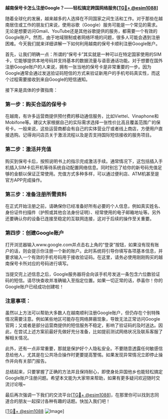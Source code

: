 **越南保号卡怎么注册Google？——轻松搞定跨国网络服务[[TG💪+ @esim1088](https://t.me/s/esim1088)]**

随着全球化的发展，越来越多的人选择在不同国家之间生活和工作。对于那些在越南居住或工作的朋友们来说，使用谷歌（Google）服务可能是一个常见的需求。无论是想要访问Gmail、YouTube还是其他谷歌提供的服务，都需要一个有效的Google账户。然而，由于地域限制或者网络环境的问题，很多人可能会遇到注册困难。今天我们就来详细讲解一下如何利用越南的保号卡顺利注册Google账户。

首先，让我们明确一点：所谓的“保号卡”其实就是一种可以在特定国家使用的SIM卡，它能够提供本地号码并支持基本的数据流量与语音通话功能。对于想要在国外注册Google账户的人来说，拥有一张当地的保号卡是非常重要的一步。因为Google通常会通过发送验证码短信的方式来验证新用户的手机号码真实性，而这个过程需要接收到来自Google的短信通知。

接下来是具体的步骤指南：

### 第一步：购买合适的保号卡
在越南，有许多运营商提供预付费的移动通信服务，比如Viettel、Vinaphone和Mobifone等。建议大家根据自己的实际需求选择一张性价比高且覆盖范围广的保号卡。一般来说，这些运营商都会有自己的实体营业厅或者线上商店，方便用户直接选购。记得询问店员关于激活流程以及是否支持国际短信接收的服务项目。

### 第二步：激活并充值
购买到保号卡后，按照说明书上的指示完成激活手续。通常情况下，这包括插入手机插入SIM卡后开机等待系统自动配置网络信息。同时别忘了给你的新号码充值足够的金额以保证正常使用。充值方式多种多样，可以通过便利店、ATM机甚至是官方APP完成操作。

### 第三步：准备注册所需资料
在正式开始注册之前，请确保你已经准备好所有必要的个人信息，例如真实姓名、身份证件扫描件（护照或其他合法身份证明）、经常使用的电子邮箱地址等。另外还要确认你的设备已连接至稳定的互联网连接，这对于后续的操作至关重要。

### 第四步：创建Google账户
打开浏览器输入www.google.com并点击右上角的“登录”按钮，如果没有现有账户的话，则会提示你注册一个新的账户。此时系统将引导你填写各项基本信息，并要求输入一个有效的手机号码用于接收验证码。在这里，请务必使用刚刚购买的越南保号卡所对应的号码进行填写。

当提交完上述信息之后，Google服务器将会向该手机号发送一条包含六位数验证码的短信。请尽快查收并准确输入至指定位置。如果一切正常的话，恭喜你！你的Google账户已经成功创建啦！

### 注意事项：
虽然以上方法可以帮助大多数人在越南顺利注册Google账户，但仍存在个别特殊情况需要注意。例如某些地区可能存在网络屏蔽现象，导致无法正常访问Google官网；又或者是部分运营商提供的短信服务不稳定，影响了验证码的及时送达。因此，在尝试上述方案前最好先做好充分准备，比如提前测试网络状况及联系客服了解相关情况。

此外，还有一点非常重要，那就是保护好个人隐私安全。不要随意透露任何敏感信息给他人，尤其是在公共场合操作时更要提高警惕。如果发现异常情况立即停止操作并向有关部门报告。

总结起来，只要掌握了正确的方法并且保持耐心，即使身处异国他乡也能轻松搞定Google账户注册问题。希望本文能为大家带来帮助，如果有更多疑问欢迎随时交流讨论哦~ 

最后再次强调一下我们的交流平台[[TG💪+ @esim1088](https://t.me/s/esim1088)]，在那里你可以找到志同道合的朋友一起探讨各种有趣的话题。快加入我们吧！

[[TG💪+ @esim1088](https://t.me/s/esim1088) ![Image](https://i.postimg.cc/4NQfJmqS/Snipaste-2025-05-13-00-14-12.png)]